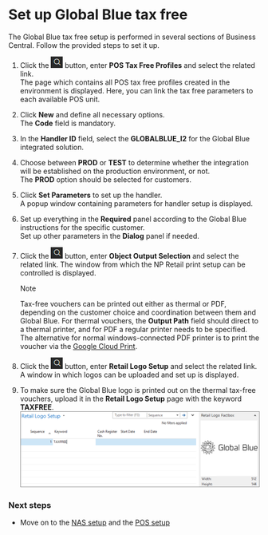 # Set up Global Blue tax free

The Global Blue tax free setup is performed in several sections of Business Central. Follow the provided steps to set it up.

1. Click the ![Lightbulb that opens the Tell Me feature](../../../images/Icons/Lightbulb_icon.png "Tell Me what you want to do") button, enter **POS Tax Free Profiles** and select the related link.               
   The page which contains all POS tax free profiles created in the environment is displayed. Here, you can link the tax free parameters to each available POS unit.
2. Click **New** and define all necessary options.   
   The **Code** field is mandatory. 
3. In the **Handler ID** field, select the **GLOBALBLUE_I2** for the Global Blue integrated solution.
4. Choose between **PROD** or **TEST** to determine whether the integration will be established on the production environment, or not.         
   The **PROD** option should be selected for customers. 
5. Click **Set Parameters** to set up the handler.        
   A popup window containing parameters for handler setup is displayed.
6. Set up everything in the **Required** panel according to the Global Blue instructions for the specific customer.       
   Set up other parameters in the **Dialog** panel if needed.
7. Click the ![Lightbulb that opens the Tell Me feature](../../../images/Icons/Lightbulb_icon.png "Tell Me what you want to do") button, enter **Object Output Selection** and select the related link.
   The window from which the NP Retail print setup can be controlled is displayed.       

   >[!Note]
   >Tax-free vouchers can be printed out either as thermal or PDF, depending on the customer choice and coordination between them and Global Blue. For thermal vouchers, the **Output Path** field should direct to a thermal printer, and for PDF a regular printer needs to be specified. The alternative for normal windows-connected PDF printer is to print the voucher via the [Google Cloud Print](https://www.google.com/cloudprint/learn/).
          
8. Click the ![Lightbulb that opens the Tell Me feature](../../../images/Icons/Lightbulb_icon.png "Tell Me what you want to do") button, enter **Retail Logo Setup** and select the related link.    
   A window in which logos can be uploaded and set up is displayed.   
9. To make sure the Global Blue logo is printed out on the thermal tax-free vouchers, upload it in the **Retail Logo Setup** page with the keyword **TAXFREE**.          
   ![Global Blue Tax Free Logo Upload Example](../images/tax-free-logo-setup.png "Global Blue Logo")        


### Next steps

- Move on to the [NAS setup](../explanation/nas-setup.md) and the [POS setup](../../../../public/404.md)

